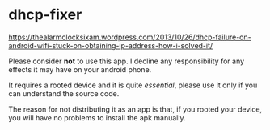 # dhcp-fixer

https://thealarmclocksixam.wordpress.com/2013/10/26/dhcp-failure-on-android-wifi-stuck-on-obtaining-ip-address-how-i-solved-it/

Please consider **not** to use this app.
I decline any responsibility for any effects it may have on your android phone.

It requires a rooted device and it is quite *essential*, please use it only if you can understand the source code.

The reason for not distributing it as an app is that, if you rooted your device, you will have no problems to install the apk manually.
